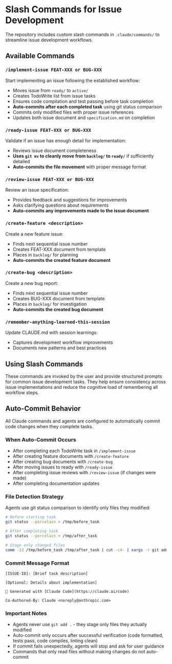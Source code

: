 # Slash Commands for Issue Development

The repository includes custom slash commands in `.claude/commands/` to streamline issue development workflows.

## Available Commands

### `/implement-issue FEAT-XXX or BUG-XXX`
Start implementing an issue following the established workflow:
- Moves issue from `ready/` to `active/`
- Creates TodoWrite list from issue tasks
- Ensures code compilation and test passing before task completion
- **Auto-commits after each completed task** using git status comparison
- Commits only modified files with proper issue references
- Updates both issue document and `specification.md` on completion

### `/ready-issue FEAT-XXX or BUG-XXX`
Validate if an issue has enough detail for implementation:
- Reviews issue document completeness
- **Uses `git mv` to cleanly move from `backlog/` to `ready/`** if sufficiently detailed
- **Auto-commits the file movement** with proper message format

### `/review-issue FEAT-XXX or BUG-XXX`
Review an issue specification:
- Provides feedback and suggestions for improvements
- Asks clarifying questions about requirements
- **Auto-commits any improvements made to the issue document**

### `/create-feature <description>`
Create a new feature issue:
- Finds next sequential issue number
- Creates FEAT-XXX document from template
- Places in `backlog/` for planning
- **Auto-commits the created feature document**

### `/create-bug <description>`
Create a new bug report:
- Finds next sequential issue number
- Creates BUG-XXX document from template
- Places in `backlog/` for investigation
- **Auto-commits the created bug document**

### `/remember-anything-learned-this-session`
Update CLAUDE.md with session learnings:
- Captures development workflow improvements
- Documents new patterns and best practices

## Using Slash Commands

These commands are invoked by the user and provide structured prompts for common issue development tasks. They help ensure consistency across issue implementations and reduce the cognitive load of remembering all workflow steps.

## Auto-Commit Behavior

All Claude commands and agents are configured to automatically commit code changes when they complete tasks.

### When Auto-Commit Occurs
- After completing each TodoWrite task in `/implement-issue`
- After creating feature documents with `/create-feature`
- After creating bug documents with `/create-bug`
- After moving issues to ready with `/ready-issue`
- After completing issue reviews with `/review-issue` (if changes were made)
- After completing documentation updates

### File Detection Strategy
Agents use git status comparison to identify only files they modified:
```bash
# Before starting task
git status --porcelain > /tmp/before_task

# After completing task
git status --porcelain > /tmp/after_task

# Stage only changed files
comm -13 /tmp/before_task /tmp/after_task | cut -c4- | xargs -r git add
```

### Commit Message Format
```
[ISSUE-ID]: [Brief task description]

[Optional: Details about implementation]

🤖 Generated with [Claude Code](https://claude.ai/code)

Co-Authored-By: Claude <noreply@anthropic.com>
```

### Important Notes
- Agents never use `git add .` - they stage only files they actually modified
- Auto-commit only occurs after successful verification (code formatted, tests pass, code compiles, linting clean)
- If commit fails unexpectedly, agents will stop and ask for user guidance
- Commands that only read files without making changes do not auto-commit
